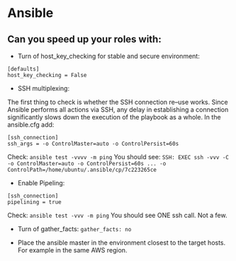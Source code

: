 # Ansible

## Can you speed up your roles with:


- Turn of host_key_checking for stable and secure environment:
```
[defaults]
host_key_checking = False
```


- SSH multiplexing:

The first thing to check is whether the SSH connection re–use works. Since Ansible performs all actions via SSH, any delay in establishing a connection significantly slows down the execution of the playbook as a whole.
In the ansible.cfg add:
```
[ssh_connection]
ssh_args = -o ControlMaster=auto -o ControlPersist=60s
```
Check: ```ansible test -vvvv -m ping``` You should see: ```SSH: EXEC ssh -vvv -C -o ControlMaster=auto -o ControlPersist=60s ... -o ControlPath=/home/ubuntu/.ansible/cp/7c223265ce```


- Enable Pipeling:
```
[ssh_connection]
pipelining = true
```
Check: ```ansible test -vvv -m ping``` You should see ONE ssh call. Not a few.

- Turn of gather_facts:
```gather_facts: no```

- Place the ansible master in the environment closest to the target hosts. For example in the same AWS region.
